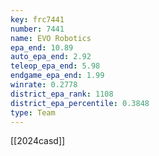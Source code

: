 ```yaml
---
key: frc7441
number: 7441
name: EVO Robotics
epa_end: 10.89
auto_epa_end: 2.92
teleop_epa_end: 5.98
endgame_epa_end: 1.99
winrate: 0.2778
district_epa_rank: 1108
district_epa_percentile: 0.3848
type: Team
---
```

[[2024casd]]
